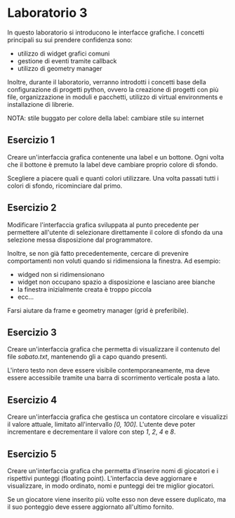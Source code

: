 # Laboratorio 3
In questo laboratorio si introducono le interfacce grafiche.
I concetti principali su sui prendere confidenza sono:
- utilizzo di widget grafici comuni
- gestione di eventi tramite callback
- utilizzo di geometry manager

Inoltre, durante il laboratorio, verranno introdotti i concetti base della configurazione di progetti python,
ovvero la creazione di progetti con più file, 
organizzazione in moduli e pacchetti,
utilizzo di virtual environments e installazione di librerie.

NOTA: stile buggato per colore della label: cambiare stile su internet

## Esercizio 1
Creare un'interfaccia grafica contenente una label e un bottone.
Ogni volta che il bottone è premuto la label deve cambiare proprio colore di sfondo.

Scegliere a piacere quali e quanti colori utilizzare.
Una volta passati tutti i colori di sfondo, ricominciare dal primo.

## Esercizio 2
Modificare l'interfaccia grafica sviluppata al punto precedente 
per permettere all'utente di selezionare direttamente il colore di sfondo
da una selezione messa disposizione dal programmatore.

Inoltre, se non già fatto precedentemente,
cercare di prevenire comportamenti non voluti quando si ridimensiona la finestra.
Ad esempio:
- widged non si ridimensionano
- widget non occupano spazio a disposizione e lasciano aree bianche
- la finestra inizialmente creata è troppo piccola
- ecc... 

Farsi aiutare da frame e geometry manager (grid è preferibile).

## Esercizio 3
Creare un'interfaccia grafica che permetta di visualizzare il contenuto
del file *sabato.txt*, mantenendo gli a capo quando presenti.

L'intero testo non deve essere visibile contemporaneamente,
ma deve essere accessibile tramite una barra di scorrimento verticale posta a lato.

## Esercizio 4
Creare un'interfaccia grafica che gestisca un contatore circolare
e visualizzi il valore attuale, limitato all'intervallo *[0, 100]*.
L'utente deve poter incrementare e decrementare il valore con step *1*, *2*, *4* e *8*.

## Esercizio 5
Creare un'interfaccia grafica che permetta d'inserire
nomi di giocatori e i rispettivi punteggi (floating point).
L'interfaccia deve aggiornare e visualizzare, in modo ordinato,
nomi e punteggi dei tre miglior giocatori.

Se un giocatore viene inserito più volte esso non deve essere duplicato,
ma il suo ponteggio deve essere aggiornato all'ultimo fornito.